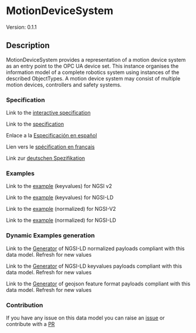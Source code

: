 # MotionDeviceSystem
Version: 0.1.1

## Description 

MotionDeviceSystem provides a representation of a motion device system as an entry point to the OPC UA device set. This instance organises the information model of a complete robotics system using instances of the described ObjectTypes. A motion device system may consist of multiple motion devices, controllers and safety systems.
### Specification

Link to the [interactive specification](https://swagger.lab.fiware.org/?url=https://github.com/smart-data-models/dataModel.OPCUA/blob/master/MotionDeviceSystem/swagger.yaml)

Link to the [specification](https://github.com/smart-data-models/dataModel.OPCUA/blob/master/MotionDeviceSystem/doc/spec.md)

Enlace a la [Especificación en español](https://github.com/smart-data-models/dataModel.OPCUA/blob/master/MotionDeviceSystem/doc/spec_ES.md)

Lien vers le [spécification en français](https://github.com/smart-data-models/dataModel.OPCUA/blob/master/MotionDeviceSystem/doc/spec_FR.md)

Link zur [deutschen Spezifikation](https://github.com/smart-data-models/dataModel.OPCUA/blob/master/MotionDeviceSystem/doc/spec_DE.md)
### Examples

Link to the [example](https://github.com/smart-data-models/dataModel.OPCUA/blob/master/MotionDeviceSystem/examples/example.json) (keyvalues) for NGSI v2

Link to the [example](https://github.com/smart-data-models/dataModel.OPCUA/blob/master/MotionDeviceSystem/examples/example.jsonld) (keyvalues) for NGSI-LD

Link to the [example](https://github.com/smart-data-models/dataModel.OPCUA/blob/master/MotionDeviceSystem/examples/example-normalized.json) (normalized) for NGSI-V2

Link to the [example](https://github.com/smart-data-models/dataModel.OPCUA/blob/master/MotionDeviceSystem/examples/example-normalized.jsonld) (normalized) for NGSI-LD
### Dynamic Examples generation

Link to the [Generator](https://smartdatamodels.org/extra/ngsi-ld_generator.php?schemaUrl=https://raw.githubusercontent.com/smart-data-models/dataModel.OPCUA/master/MotionDeviceSystem/schema.json&email=info@smartdatamodels.org) of NGSI-LD normalized payloads compliant with this data model. Refresh for new values

Link to the [Generator](https://smartdatamodels.org/extra/ngsi-ld_generator_keyvalues.php?schemaUrl=https://raw.githubusercontent.com/smart-data-models/dataModel.OPCUA/master/MotionDeviceSystem/schema.json&email=info@smartdatamodels.org) of NGSI-LD keyvalues payloads compliant with this data model. Refresh for new values

Link to the [Generator](https://smartdatamodels.org/extra/geojson_features_generator_v1.0.php?schemaUrl=https://raw.githubusercontent.com/smart-data-models/dataModel.OPCUA/master/MotionDeviceSystem/schema.json&email=info@smartdatamodels.org) of geojson feature format payloads compliant with this data model. Refresh for new values
### Contribution

 If you have any issue on this data model you can raise an [issue](https://github.com/smart-data-models/dataModel.OPCUA/issues)  or contribute with a [PR](https://github.com/smart-data-models/dataModel.OPCUA/pulls)